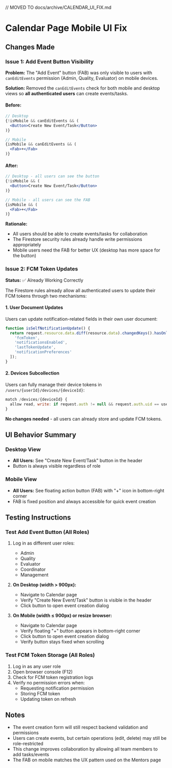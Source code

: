 // MOVED TO docs/archive/CALENDAR_UI_FIX.md
# Calendar Page Mobile UI Fix

## Changes Made

### Issue 1: Add Event Button Visibility
**Problem:** The "Add Event" button (FAB) was only visible to users with `canEditEvents` permission (Admin, Quality, Evaluator) on mobile devices.

**Solution:** Removed the `canEditEvents` check for both mobile and desktop views so **all authenticated users** can create events/tasks.

#### Before:
```jsx
// Desktop
{!isMobile && canEditEvents && (
  <Button>Create New Event/Task</Button>
)}

// Mobile
{isMobile && canEditEvents && (
  <Fab>+</Fab>
)}
```

#### After:
```jsx
// Desktop - all users can see the button
{!isMobile && (
  <Button>Create New Event/Task</Button>
)}

// Mobile - all users can see the FAB
{isMobile && (
  <Fab>+</Fab>
)}
```

**Rationale:** 
- All users should be able to create events/tasks for collaboration
- The Firestore security rules already handle write permissions appropriately
- Mobile users need the FAB for better UX (desktop has more space for the button)

### Issue 2: FCM Token Updates
**Status:** ✅ Already Working Correctly

The Firestore rules already allow all authenticated users to update their FCM tokens through two mechanisms:

#### 1. User Document Updates
Users can update notification-related fields in their own user document:
```javascript
function isSelfNotificationUpdate() {
  return request.resource.data.diff(resource.data).changedKeys().hasOnly([
    'fcmToken',
    'notificationsEnabled',
    'lastTokenUpdate',
    'notificationPreferences'
  ]);
}
```

#### 2. Devices Subcollection
Users can fully manage their device tokens in `/users/{userId}/devices/{deviceId}`:
```javascript
match /devices/{deviceId} {
  allow read, write: if request.auth != null && request.auth.uid == userId;
}
```

**No changes needed** - all users can already store and update FCM tokens.

## UI Behavior Summary

### Desktop View
- **All Users:** See "Create New Event/Task" button in the header
- Button is always visible regardless of role

### Mobile View
- **All Users:** See floating action button (FAB) with "+" icon in bottom-right corner
- FAB is fixed position and always accessible for quick event creation

## Testing Instructions

### Test Add Event Button (All Roles)
1. Log in as different user roles:
   - Admin
   - Quality
   - Evaluator
   - Coordinator
   - Management

2. **On Desktop (width > 900px):**
   - Navigate to Calendar page
   - Verify "Create New Event/Task" button is visible in the header
   - Click button to open event creation dialog

3. **On Mobile (width ≤ 900px) or resize browser:**
   - Navigate to Calendar page
   - Verify floating "+" button appears in bottom-right corner
   - Click button to open event creation dialog
   - Verify button stays fixed when scrolling

### Test FCM Token Storage (All Roles)
1. Log in as any user role
2. Open browser console (F12)
3. Check for FCM token registration logs
4. Verify no permission errors when:
   - Requesting notification permission
   - Storing FCM token
   - Updating token on refresh

## Notes

- The event creation form will still respect backend validation and permissions
- Users can create events, but certain operations (edit, delete) may still be role-restricted
- This change improves collaboration by allowing all team members to add tasks/events
- The FAB on mobile matches the UX pattern used on the Mentors page
